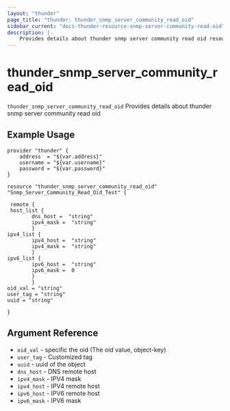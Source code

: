 ```yaml
---
layout: "thunder"
page_title: "thunder: thunder_snmp_server_community_read_oid"
sidebar_current: "docs-thunder-resource-snmp-server-community-read-oid"
description: |-
	Provides details about thunder snmp server community read oid resource for A10
---
```


# thunder\_snmp\_server\_community\_read\_oid

`thunder_snmp_server_community_read_oid` Provides details about thunder snmp server community read oid
## Example Usage


```hcl
provider "thunder" {
    address  = "${var.address}"
    username = "${var.username}"  
    password = "${var.password}"
}

resource "thunder_snmp_server_community_read_oid" "Snmp_Server_Community_Read_Oid_Test" {

 remote {  
 host_list {   
        dns_host =  "string" 
        ipv4_mask =  "string" 
        }
ipv4_list {   
        ipv4_host =  "string" 
        ipv4_mask =  "string" 
        }
ipv6_list {   
        ipv6_host =  "string" 
        ipv6_mask =  0 
        }
        }
oid_val = "string"
user_tag = "string"
uuid = "string"
 
}
```

## Argument Reference

* `oid_val` - specific the oid (The oid value, object-key)
* `user_tag` - Customized tag
* `uuid` - uuid of the object
* `dns_host` - DNS remote host
* `ipv4_mask` - IPV4 mask
* `ipv4_host` - IPV4 remote host
* `ipv6_host` - IPV6 remote host
* `ipv6_mask` - IPV6 mask

